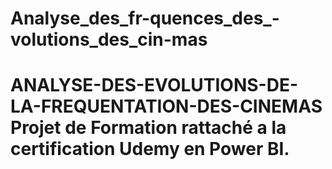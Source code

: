 # Analyse_des_fr-quences_des_-volutions_des_cin-mas
# ANALYSE-DES-EVOLUTIONS-DE-LA-FREQUENTATION-DES-CINEMAS Projet de Formation rattaché a la certification Udemy en Power BI.
